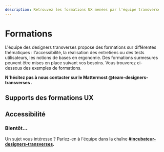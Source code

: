 ```yaml
---
description: Retrouvez les formations UX menées par l'équipe transverse.
---
```


# Formations

L'équipe des designers transverses propose des formations sur différentes thématiques : l'accessibilité, la réalisation des entretiens ou des tests utilisateurs, les notions de bases en ergonomie. Des formations surmesures peuvent être mises en place suivant vos besoins. Vous trouverez ci-dessous des exemples de formations.

**N'hésitez pas à nous contacter sur le Mattermost @team-designers-transverses .**

## Supports des formations UX

## Accessibilité

### Bientôt...

Un sujet vous intéresse ? Parlez-en à l'équipe dans la chaîne [**\#incubateur-designers-transverses**](https://mattermost.incubateur.net/betagouv/channels/incubateur-team-designers-transverses)**.**

